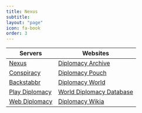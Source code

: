```yaml
---
title: Nexus
subtitle: 
layout: "page"
icon: fa-book
order: 3
---
```


| Servers | Websites |
|-------|--------|
| [Nexus](https://discord.gg/P5vyvz8) | [Diplomacy Archive](http://www.diplomacy-archive.com/home.htm) |
| [Conspiracy](https://discord.gg/Drx5rTF) | [Diplomacy Pouch](http://uk.diplom.org/pouch/)|
| [Backstabbr](https://discord.gg/U9wvHqs) | [Diplomacy World](http://www.diplomacyworld.net/) |
| [Play Diplomacy](https://discord.gg/zjt3Csz) | [World Diplomacy Database](http://world-diplomacy-database.com/php/commun/index.php) |
| [Web Diplomacy](https://discord.gg/fRAfNAr) | [Diplomacy Wikia](http://diplomacy.wikia.com/wiki/Diplomacy_Wiki) |